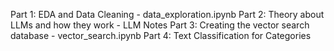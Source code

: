 Part 1: EDA and Data Cleaning - data_exploration.ipynb
Part 2: Theory about LLMs and how they work - LLM Notes
Part 3: Creating the vector search database - vector_search.ipynb
Part 4: Text Classification for Categories 
